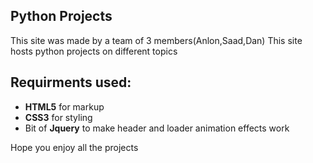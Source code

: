 ## Python Projects
This site was made by a team of 3 members(Anlon,Saad,Dan)
This site hosts python projects on different topics

## Requirments used:
+ **HTML5** for markup
+ **CSS3** for styling 
+ Bit of **Jquery** to make header and loader animation effects work


Hope you enjoy all the projects

